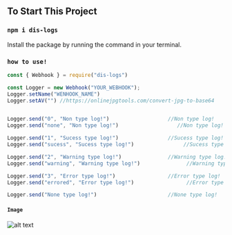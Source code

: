 ## To Start This Project

### `npm i dis-logs`

Install the package by running the command in your terminal.

### `how to use!`

```js
const { Webhook } = require("dis-logs")

const Logger = new Webhook("YOUR_WEBHOOK");
Logger.setName("WENHOOK_NAME")
Logger.setAV("") //https://onlinejpgtools.com/convert-jpg-to-base64


Logger.send("0", "Non type log!")                   //Non type log!
Logger.send("none", "Non type log!")                   //Non type log!

Logger.send("1", "Sucess type log!")                //Sucess type log!
Logger.send("sucess", "Sucess type log!")                //Sucess type log!

Logger.send("2", "Warning type log!")               //Warning type log!
Logger.send("warning", "Warning type log!")               //Warning type log!

Logger.send("3", "Error type log!")                 //Error type log!
Logger.send("errored", "Error type log!")                 //Error type log!

Logger.send("None type log!")                       //None type log!
```
#### `Image`

![alt text](https://cdn.discordapp.com/attachments/780313867300896798/902623007518900245/unknown.png)